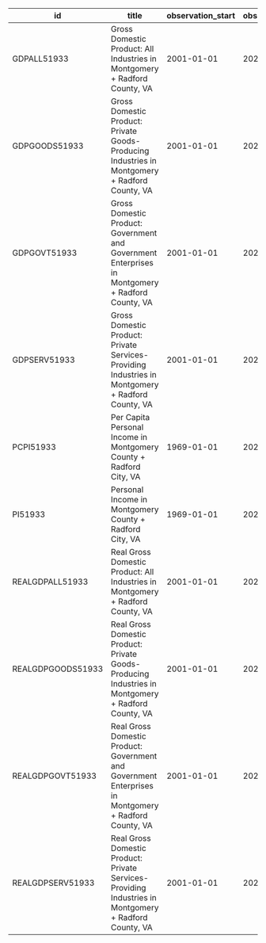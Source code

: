 | id                | title                                                                                                 | observation_start   | observation_end   |
|-------------------|-------------------------------------------------------------------------------------------------------|---------------------|-------------------|
| GDPALL51933       | Gross Domestic Product: All Industries in Montgomery + Radford County, VA                             | 2001-01-01          | 2020-01-01        |
| GDPGOODS51933     | Gross Domestic Product: Private Goods-Producing Industries in Montgomery + Radford County, VA         | 2001-01-01          | 2020-01-01        |
| GDPGOVT51933      | Gross Domestic Product: Government and Government Enterprises in Montgomery + Radford County, VA      | 2001-01-01          | 2020-01-01        |
| GDPSERV51933      | Gross Domestic Product: Private Services-Providing Industries in Montgomery + Radford County, VA      | 2001-01-01          | 2020-01-01        |
| PCPI51933         | Per Capita Personal Income in Montgomery County + Radford City, VA                                    | 1969-01-01          | 2020-01-01        |
| PI51933           | Personal Income in Montgomery County + Radford City, VA                                               | 1969-01-01          | 2020-01-01        |
| REALGDPALL51933   | Real Gross Domestic Product: All Industries in Montgomery + Radford County, VA                        | 2001-01-01          | 2020-01-01        |
| REALGDPGOODS51933 | Real Gross Domestic Product: Private Goods-Producing Industries in Montgomery + Radford County, VA    | 2001-01-01          | 2020-01-01        |
| REALGDPGOVT51933  | Real Gross Domestic Product: Government and Government Enterprises in Montgomery + Radford County, VA | 2001-01-01          | 2020-01-01        |
| REALGDPSERV51933  | Real Gross Domestic Product: Private Services-Providing Industries in Montgomery + Radford County, VA | 2001-01-01          | 2020-01-01        |